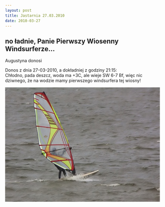 ```yaml
---
layout: post
title: Jastarnia 27.03.2010
date: 2010-03-27
---
```


## no ładnie, Panie Pierwszy Wiosenny Windsurferze...  

Augustyna donosi  

Donos z dnia 27-03-2010, a dokładniej z godziny 21:15:  
Chłodno, pada deszcz, woda ma +3C, ale wieje SW 6-7 Bf, 
więc nic dziwnego, że na wodzie mamy pierwszego windsurfera tej wiosny!  

![Pierwszy Wiosenny Windsurfer](https://raw.githubusercontent.com/naspocie/blog/master/images/2010-03-27-Jastarnia/PierwszyWiosennyWindsurfer.jpg "Pierwszy Wiosenny Windsurfer")  

